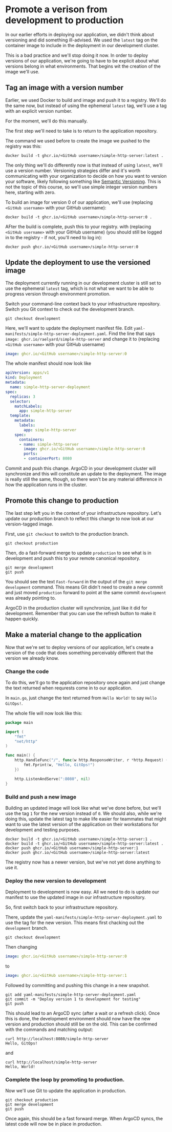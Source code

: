 # Promote a verison from development to production

In our earlier efforts in deploying our application, we didn't think about versioning and did something ill-advised. We used the `latest` tag on the container image to include in the deployment in our development cluster.

This is a bad practice and we'll stop doing it now. In order to deploy versions of our application, we're going to have to be explicit about what versions belong in what environments. That begins wit the creation of the image we'll use.

## Tag an image with a version number

Earlier, we used Docker to build and image and push it to a registry. We'll do the same now, but instead of using the ephemeral `latest` tag, we'll use a tag with an explicit version number.

For the moment, we'll do this manually.

The first step we'll need to take is to return to the application repository.

The command we used before to create the image we pushed to the registry was this:

```
docker build -t ghcr.io/<GitHub username>/simple-http-server:latest .
```

The only thing we'll do differently now is that instead of using `latest`, we'll use a version number. Versioning strategies differ and it's worth communicating with your organization to decide on how you want to version your software, likely following something like [Semantic Versioning](https://semver.org/). This is not the topic of this course, so we'll use simple integer version numbers here, starting with zero.

To build an image for version 0 of our application, we'll use (replacing `<GitHub username>` with your GitHub username):

```
docker build -t ghcr.io/<GitHub username>/simple-http-server:0 .
```

AFter the build is complete, push this to your registry. with (replacing `<GitHub username>` with your GitHub username) (you should still be logged in to the registry - if not, you'll need to log in):

```
docker push ghcr.io/<GitHub username>/simple-http-server:0
```

## Update the deployment to use the versioned image

The deployment currently running in our development cluster is still set to use the ephemeral `latest` tag, which is not what we want to be able to progress version through environment promotion.

Switch your command-line context back to your infrastructure repository. Switch you Git context to check out the development branch.

```
git checkout development
```

Here, we'll want to update the deployment manifest file. Edit `yaml-manifests/simple-http-server-deployment.yaml`. Find the line that says `image: ghcr.io/raelyard/simple-http-server` and change it to (replacing `<GitHub username>` with your GitHub username)

``` yaml
image: ghcr.io/<GitHub username>/simple-http-server:0
```

The whole manifest should now look like

``` yaml
apiVersion: apps/v1
kind: Deployment
metadata:
  name: simple-http-server-deployment
spec:
  replicas: 3
  selector:
    matchLabels:
      app: simple-http-server
  template:
    metadata:
      labels:
        app: simple-http-server
    spec:
      containers:
      - name: simple-http-server
        image: ghcr.io/<GitHub username>/simple-http-server:0
        ports:
        - containerPort: 8080
```

Commit and push this change. ArgoCD in your development cluster will synchronize and this will constitute an update to the deployment. The image is really still the same, though, so there won't be any material difference in how the application runs in the cluster.

## Promote this change to production

The last step left you in the context of your infrastructure repository. Let's update our production branch to reflect this change to now look at our version-tagged image.

First, use `git checkout` to switch to the production branch.

```
git checkout production
```

Then, do a fast-forward merge to update `production` to see what is in development and push this to your remote canonical repository.

```
git merge development
git push
```

You should see the text `Fast-forward` in the output of the `git merge development` command. This means Git didn't need to create a new commit and just moved `production` forward to point at the same commit `development` was already pointing to.

ArgoCD in the production cluster will synchronize, just like it did for development. Remember that you can use the refresh button to make it happen quickly.

## Make a material change to the application

Now that we're set to deploy versions of our application, let's create a version of the code that does something perceivably different that the version we already know.

### Change the code

To do this, we'll go to the application repository once again and just change the text returned when requrests come in to our application.

In `main.go`, just change the text returned from `Hello World!` to say `Hello GitOps!`.

The whole file will now look like this:

``` Go
package main

import (
    "fmt"
    "net/http"
)

func main() {
    http.HandleFunc("/", func(w http.ResponseWriter, r *http.Request) {
        fmt.Fprint(w, "Hello, GitOps!")
    })

    http.ListenAndServe(":8080", nil)
}

```

### Build and push a new image

Building an updated image will look like what we've done before, but we'll use the tag `1` for the new version instead of `0`. We should also, while we're doing this, update the latest tag to make life easier for teammates that might want to use the latest version of the application on their workstations for development and testing purposes.

```
docker build -t ghcr.io/<GitHub username>/simple-http-server:1 .
docker build -t ghcr.io/<GitHub username>/simple-http-server:latest .
docker push ghcr.io/<GitHub username>/simple-http-server:1
docker push ghcr.io/<GitHub username>/simple-http-server:latest
```

The registry now has a newer version, but we've not yet done anything to use it.

### Deploy the new version to development

Deployment to development is now easy. All we need to do is update our manifest to use the updated image in our infrastructure repository.

So, first switch back to your infrastructure repository.

There, update the `yaml-manifests/simple-http-server-deployment.yaml` to use the tag for the new version. This means first chacking out the `development` branch.

```
git checkout development
```

Then changing

``` yaml
image: ghcr.io/<GitHub username>/simple-http-server:0
```

to

``` yaml
image: ghcr.io/<GitHub username>/simple-http-server:1
```

Followed by committing and pushing this change in a new snapshot.

```
git add yaml-manifests/simple-http-server-deployment.yaml
git commit -m "Deploy version 1 to development for testing"
git push
```

This should lead to an ArgoCD sync (after a wait or a refresh click). Once this is done, the development environment should now have the new version and production should still be on the old. This can be confirmed with the commands and matching output:

```
curl http://localhost:8080/simple-http-server
Hello, GitOps!
```

and

```
curl http://localhost/simple-http-server
Hello, World!
```

### Complete the loop by promoting to production.

Now we'll use Git to update the application in production.

```
git checkout production
git merge development
git push
```

Once again, this should be a fast forward merge. When ArgoCD syncs, the latest code will now be in place in production.
